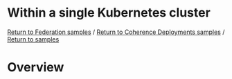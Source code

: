 # Within a single Kubernetes cluster

[Return to Federation samples](../) / [Return to Coherence Deployments samples](../..) / [Return to samples](../../../README.md#list-of-samples)

# Overview